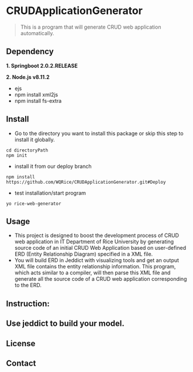 # CRUDApplicationGenerator
> This is a program that will generate CRUD web application automatically.


## Dependency
**1. Springboot 2.0.2.RELEASE**

**2. Node.js v8.11.2**
- ejs
- npm install xml2js
- npm install fs-extra

## Install
- Go to the directory you want to install this package or skip this step to install it globally.
```
cd directoryPath
npm init
```
- install it from our deploy branch 
```
npm install https://github.com/WQRice/CRUDApplicationGenerator.git#Deploy
```

- test installation/start program
```
yo rice-web-generator
```
## Usage
- This project is designed to boost the development process of CRUD web application in IT Department of Rice University by generating source code of an initial CRUD Web Application based on user-defined ERD (Entity Relationship Diagram) specified in a XML file.
- You will build ERD in Jeddict with visualizing tools and get an output XML file contains the entity relationship information. This program, which acts similar to a compiler, will then parse this XML file and generate all the source code of a CRUD web application corresponding to the ERD.
## Instruction:
**Use jeddict to build your model.**
- 

## License
## Contact
